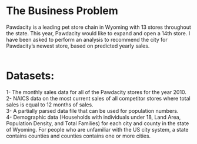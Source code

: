 # The Business Problem
Pawdacity is a leading pet store chain in Wyoming with 13 stores throughout the state. This year, Pawdacity would like to expand and open a 14th store. I have been asked to perform an analysis to recommend the city for Pawdacity’s newest store, based on predicted yearly sales.<br>
<br>
# Datasets:
1- The monthly sales data for all of the Pawdacity stores for the year 2010.<br>
2- NAICS data on the most current sales of all competitor stores where total sales is equal to 12 months of sales.<br>
3- A partially parsed data file that can be used for population numbers.<br>
4- Demographic data (Households with individuals under 18, Land Area, Population Density, and Total Families) for each city and county in the state of Wyoming. For people who are unfamiliar with the US city system, a state contains counties and counties contains one or more cities.<br>
